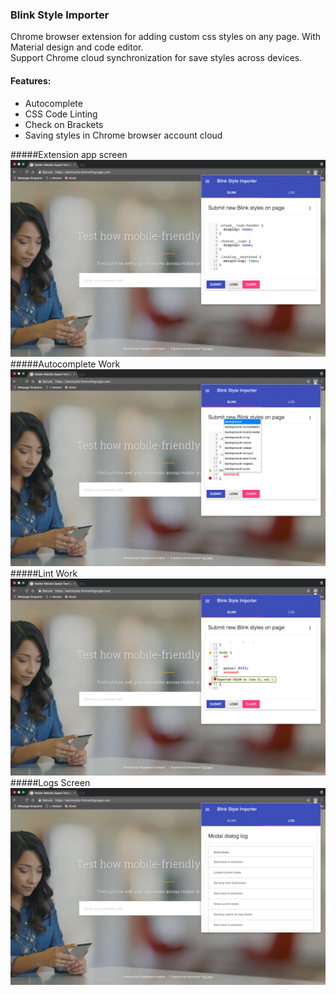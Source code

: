 ### Blink Style Importer
Chrome browser extension for adding custom css styles on any page.
With Material design and code editor.   
Support Chrome cloud synchronization for save styles across devices.
#### Features:
* Autocomplete
* CSS Code Linting
* Check on Brackets
* Saving styles in Chrome browser account cloud

#####Extension app screen
![Extension app screen](img/screenshots/screen-one.jpg)
#####Autocomplete Work
![Autocomplete screen](img/screenshots/screen-autocomplete.jpg)
#####Lint Work
![Linting screen](img/screenshots/screen-lint.jpg)
#####Logs Screen
![Log screen](img/screenshots/screen-log.jpg)